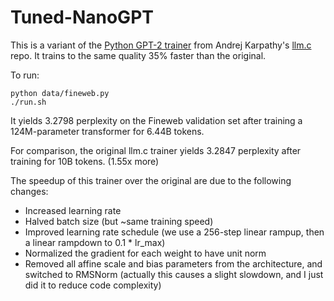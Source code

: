 # Tuned-NanoGPT

This is a variant of the [Python GPT-2 trainer](https://github.com/karpathy/llm.c/blob/master/train_gpt2.py) from
Andrej Karpathy's [llm.c](https://github.com/karpathy/llm.c) repo. It trains to the same quality 35% faster than the original.

To run:
```
python data/fineweb.py
./run.sh
```

It yields 3.2798 perplexity on the Fineweb validation set after training a 124M-parameter transformer for 6.44B tokens.

For comparison, the original llm.c trainer yields 3.2847 perplexity after training for 10B tokens. (1.55x more)

The speedup of this trainer over the original are due to the following changes:
- Increased learning rate
- Halved batch size (but ~same training speed)
- Improved learning rate schedule (we use a 256-step linear rampup, then a linear rampdown to 0.1 * lr_max)
- Normalized the gradient for each weight to have unit norm
- Removed all affine scale and bias parameters from the architecture, and switched to RMSNorm (actually this causes a slight slowdown, and I just did it to reduce code complexity)

